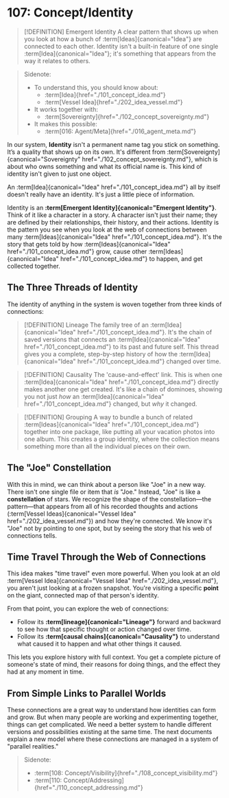 # 107: Concept/Identity

> [!DEFINITION] Emergent Identity
> A clear pattern that shows up when you look at how a bunch of :term[Ideas]{canonical="Idea"} are connected to each other. Identity isn't a built-in feature of one single :term[Idea]{canonical="Idea"}; it's something that appears from the way it relates to others.

> Sidenote:
> - To understand this, you should know about:
>   - :term[Idea]{href="./101_concept_idea.md"}
>   - :term[Vessel Idea]{href="./202_idea_vessel.md"}
> - It works together with:
>   - :term[Sovereignty]{href="./102_concept_sovereignty.md"}
> - It makes this possible:
>   - :term[016: Agent/Meta]{href="./016_agent_meta.md"}

In our system, **Identity** isn't a permanent name tag you stick on something. It’s a quality that shows up on its own. It's different from :term[Sovereignty]{canonical="Sovereignty" href="./102_concept_sovereignty.md"}, which is about who owns something and what its official name is. This kind of identity isn't given to just one object.

An :term[Idea]{canonical="Idea" href="./101_concept_idea.md"} all by itself doesn't really have an identity. It's just a little piece of information.

Identity is an **:term[Emergent Identity]{canonical="Emergent Identity"}**. Think of it like a character in a story. A character isn't just their name; they are defined by their relationships, their history, and their actions. Identity is the pattern you see when you look at the web of connections between many :term[Ideas]{canonical="Idea" href="./101_concept_idea.md"}. It's the story that gets told by how :term[Ideas]{canonical="Idea" href="./101_concept_idea.md"} grow, cause other :term[Ideas]{canonical="Idea" href="./101_concept_idea.md"} to happen, and get collected together.

## The Three Threads of Identity

The identity of anything in the system is woven together from three kinds of connections:

> [!DEFINITION] Lineage
> The family tree of an :term[Idea]{canonical="Idea" href="./101_concept_idea.md"}. It's the chain of saved versions that connects an :term[Idea]{canonical="Idea" href="./101_concept_idea.md"} to its past and future self. This thread gives you a complete, step-by-step history of how the :term[Idea]{canonical="Idea" href="./101_concept_idea.md"} changed over time.

> [!DEFINITION] Causality
> The 'cause-and-effect' link. This is when one :term[Idea]{canonical="Idea" href="./101_concept_idea.md"} directly makes another one get created. It's like a chain of dominoes, showing you not just *how* an :term[Idea]{canonical="Idea" href="./101_concept_idea.md"} changed, but *why* it changed.

> [!DEFINITION] Grouping
> A way to bundle a bunch of related :term[Ideas]{canonical="Idea" href="./101_concept_idea.md"} together into one package, like putting all your vacation photos into one album. This creates a group identity, where the collection means something more than all the individual pieces on their own.

## The "Joe" Constellation

With this in mind, we can think about a person like "Joe" in a new way. There isn't one single file or item that *is* "Joe." Instead, "Joe" is like a **constellation** of stars. We recognize the shape of the constellation—the pattern—that appears from all of his recorded thoughts and actions (:term[Vessel Ideas]{canonical="Vessel Idea" href="./202_idea_vessel.md"}) and how they're connected. We know it's "Joe" not by pointing to one spot, but by seeing the story that his web of connections tells.

## Time Travel Through the Web of Connections

This idea makes "time travel" even more powerful. When you look at an old :term[Vessel Idea]{canonical="Vessel Idea" href="./202_idea_vessel.md"}, you aren't just looking at a frozen snapshot. You're visiting a specific **point** on the giant, connected map of that person's identity.

From that point, you can explore the web of connections:

- Follow its **:term[lineage]{canonical="Lineage"}** forward and backward to see how that specific thought or action changed over time.
- Follow its **:term[causal chains]{canonical="Causality"}** to understand what caused it to happen and what other things it caused.

This lets you explore history with full context. You get a complete picture of someone's state of mind, their reasons for doing things, and the effect they had at any moment in time.

## From Simple Links to Parallel Worlds

These connections are a great way to understand how identities can form and grow. But when many people are working and experimenting together, things can get complicated. We need a better system to handle different versions and possibilities existing at the same time. The next documents explain a new model where these connections are managed in a system of "parallel realities."

> Sidenote:
> - :term[108: Concept/Visibility]{href="./108_concept_visibility.md"}
> - :term[110: Concept/Addressing]{href="./110_concept_addressing.md"}
